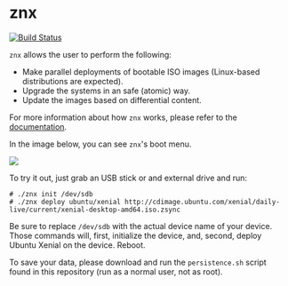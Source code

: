 # znx

[![Build Status](https://travis-ci.org/Nitrux/znx.svg?branch=master)](https://travis-ci.org/Nitrux/znx)

`znx` allows the user to perform the following:

- Make parallel deployments of bootable ISO images (Linux-based distributions are expected).
- Upgrade the systems in an safe (atomic) way.
- Update the images based on differential content.

For more information about how `znx` works, please refer to the [documentation](https://github.com/Nitrux/znx/wiki).

In the image below, you can see `znx`'s boot menu.

![](https://i.imgur.com/YcBBARM.png)


To try it out, just grab an USB stick or and external drive and run:

```
# ./znx init /dev/sdb
# ./znx deploy ubuntu/xenial http://cdimage.ubuntu.com/xenial/daily-live/current/xenial-desktop-amd64.iso.zsync
```

Be sure to replace `/dev/sdb` with the actual device name of your device.
Those commands will, first, initialize the device, and, second, deploy Ubuntu Xenial on the device. Reboot.

To save your data, please download and run the `persistence.sh` script found in this repository (run as a normal
user, not as root).
